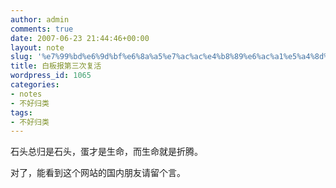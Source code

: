 ```yaml
---
author: admin
comments: true
date: 2007-06-23 21:44:46+00:00
layout: note
slug: '%e7%99%bd%e6%9d%bf%e6%8a%a5%e7%ac%ac%e4%b8%89%e6%ac%a1%e5%a4%8d%e6%b4%bb'
title: 白板报第三次复活
wordpress_id: 1065
categories:
- notes
- 不好归类
tags:
- 不好归类
---
```


石头总归是石头，蛋才是生命，而生命就是折腾。



对了，能看到这个网站的国内朋友请留个言。

